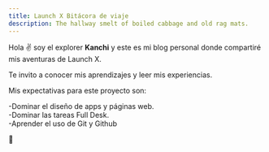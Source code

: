 ```yaml
---
title: Launch X Bitácora de viaje
description: The hallway smelt of boiled cabbage and old rag mats.
---
```


Hola ✌️  soy el explorer **Kanchi** y este es mi blog personal donde compartiré mis aventuras de Launch X.

Te invito a conocer mis aprendizajes y leer mis experiencias.

Mis expectativas para este proyecto son:

-Dominar el diseño de apps y páginas web. <br>
-Dominar las tareas Full Desk. <br>
-Aprender el uso de Git y Github <br>

🚀
